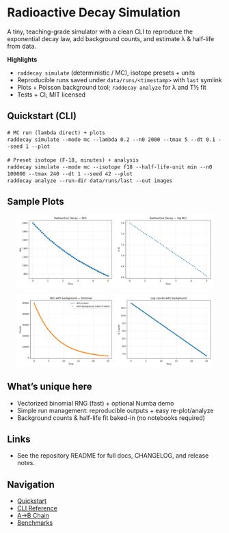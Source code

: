 # Radioactive Decay Simulation

A tiny, teaching-grade simulator with a clean CLI to reproduce the exponential decay law,
add background counts, and estimate λ & half-life from data.

**Highlights**
- `raddecay simulate` (deterministic / MC), isotope presets + units  
- Reproducible runs saved under `data/runs/<timestamp>` with `last` symlink  
- Plots + Poisson background tool; `raddecay analyze` for λ and T½ fit  
- Tests + CI; MIT licensed

## Quickstart (CLI)

    # MC run (lambda direct) + plots
    raddecay simulate --mode mc --lambda 0.2 --n0 2000 --tmax 5 --dt 0.1 --seed 1 --plot

    # Preset isotope (F-18, minutes) + analysis
    raddecay simulate --mode mc --isotope f18 --half-life-unit min --n0 100000 --tmax 240 --dt 1 --seed 42 --plot
    raddecay analyze --run-dir data/runs/last --out images

## Sample Plots
<p align="center">
  <img src="assets/nt_curve.png" width="45%"/>
  <img src="assets/log_nt.png" width="45%"/>
</p>
<p align="center">
  <img src="assets/nt_curve_bg.png" width="45%"/>
  <img src="assets/log_nt_bg.png" width="45%"/>
</p>

## What’s unique here
- Vectorized binomial RNG (fast) + optional Numba demo  
- Simple run management: reproducible outputs + easy re-plot/analyze  
- Background counts & half-life fit baked-in (no notebooks required)

## Links
- See the repository README for full docs, CHANGELOG, and release notes.

## Navigation
- [Quickstart](./quickstart.md)
- [CLI Reference](./cli.md)
- [A→B Chain](./chain.md)
- [Benchmarks](./benchmarks.md)
